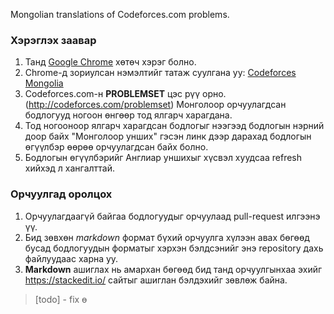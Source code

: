 Mongolian translations of Codeforces.com problems.


### Хэрэглэх заавар
1. Танд [Google Chrome][1] хөтөч хэрэг болно.
2. Chrome-д зориулсан нэмэлтийг татаж суулгана уу: [Codeforces Mongolia][2]
3. Codeforces.com-н **PROBLEMSET** цэс рүү орно.
   (http://codeforces.com/problemset) Монголоор орчуулагдсан бодлогууд ногоон
   өнгөөр тод ялгарч харагдана.
4. Тод ногооноор ялгарч харагдсан бодлогыг нээгээд бодлогын нэрний доор байх
   "Монголоор унших" гэсэн линк дээр дарахад бодлогын өгүүлбэр өөрөө
   орчуулагдсан байх болно.
5. Бодлогын өгүүлбэрийг Англиар уншихыг хүсвэл хуудсаа refresh хийхэд л
   хангалттай.


### Орчуулгад оролцох
1. Орчуулагдаагүй байгаа бодлогуудыг орчуулаад pull-request илгээнэ үү.
2. Бид зөвхөн *markdown* формат бүхий орчуулга хүлээн авах бөгөөд бусад
   бодлогуудын форматыг хэрхэн бэлдсэнийг энэ repository дахь файлуудаас харна
   уу.
3. **Markdown** ашиглах нь амархан бөгөөд бид танд орчуулгынхаа эхийг
   https://stackedit.io/ сайтыг ашиглан бэлдэхийг зөвлөж байна.

  [1]: https://www.google.com/intl/en/chrome/browser/
  [2]: https://chrome.google.com/webstore/detail/codeforces-mongolia/fghdlncknpkheekfjgdlnahjpomhbpbj

> [todo] - fix ө
